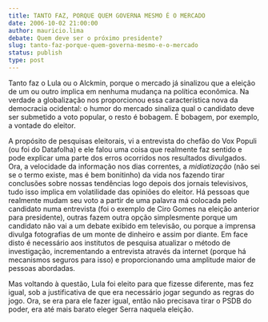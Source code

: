 ```yaml
---
title: TANTO FAZ, PORQUE QUEM GOVERNA MESMO É O MERCADO
date: 2006-10-02 21:00:00
author: mauricio.lima
debate: Quem deve ser o próximo presidente?
slug: tanto-faz-porque-quem-governa-mesmo-e-o-mercado
status: publish 
type: post
---
```


Tanto faz o Lula ou o Alckmin, porque o mercado já sinalizou que a eleição de um ou outro implica em nenhuma mudança na política econômica. Na verdade a globalização nos proporcionou essa característica nova da democracia ocidental: o humor do mercado sinaliza qual o candidato deve ser submetido a voto popular, o resto é bobagem. É bobagem, por exemplo, a vontade do eleitor.


A propósito de pesquisas eleitorais, vi a entrevista do chefão do Vox Populi (ou foi do Datafolha) e ele falou uma coisa que realmente faz sentido e pode explicar uma parte dos erros ocorridos nos resultados divulgados. Ora, a velocidade da informação nos dias correntes, a *midiatização* (não sei se o termo existe, mas é bem bonitinho) da vida nos fazendo tirar conclusões sobre nossas tendências logo depois dos jornais televisivos, tudo isso implica em volatilidade das opiniões do eleitor. Há pessoas que realmente mudam seu voto a partir de uma palavra má colocada pelo candidato numa entrevista (foi o exemplo de Ciro Gomes na eleição anterior para presidente), outras fazem outra opção simplesmente porque um candidato não vai a um debate exibido em televisão, ou porque a imprensa divulga fotografias de um monte de dinheiro e assim por diante. Em face disto é necessário aos institutos de pesquisa atualizar o método de investigação, incrementando a entrevista através da internet (porque há mecanismos seguros para isso) e proporcionando uma amplitude maior de pessoas abordadas.


Mas voltando à questão, Lula foi eleito para que fizesse diferente, mas fez igual, sob a justificativa de que era necessário jogar segundo as regras do jogo. Ora, se era para ele fazer igual, então não precisava tirar o PSDB do poder, era até mais barato eleger Serra naquela eleição.


 


